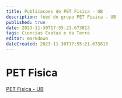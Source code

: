```yaml
---
title: Publicacoes de PET Fisica - UB
description: feed do grupo PET Fisica - UB
published: true
date: 2023-11-30T17:55:21.673813
tags: Ciencias Exatas e da Terra
editor: markdown
dateCreated: 2023-11-30T17:55:21.673813
---
```


# PET Fisica
[PET Fisica - UB](/grupo/228PETFisicaUB.md)